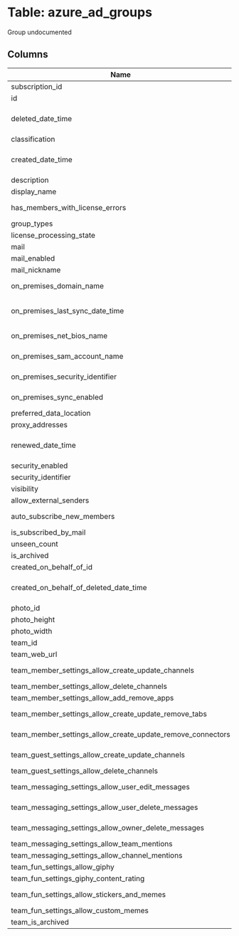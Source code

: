 
# Table: azure_ad_groups
Group undocumented
## Columns
| Name        | Type           | Description  |
| ------------- | ------------- | -----  |
|subscription_id|text|Azure subscription id|
|id|text|ID undocumented|
|deleted_date_time|timestamp without time zone|DeletedDateTime undocumented|
|classification|text|Classification undocumented|
|created_date_time|timestamp without time zone|CreatedDateTime undocumented|
|description|text|Description undocumented|
|display_name|text|DisplayName undocumented|
|has_members_with_license_errors|boolean|HasMembersWithLicenseErrors undocumented|
|group_types|text[]|GroupTypes undocumented|
|license_processing_state|text|State undocumented|
|mail|text|Mail undocumented|
|mail_enabled|boolean|MailEnabled undocumented|
|mail_nickname|text|MailNickname undocumented|
|on_premises_domain_name|text|OnPremisesDomainName undocumented|
|on_premises_last_sync_date_time|timestamp without time zone|OnPremisesLastSyncDateTime undocumented|
|on_premises_net_bios_name|text|OnPremisesNetBiosName undocumented|
|on_premises_sam_account_name|text|OnPremisesSamAccountName undocumented|
|on_premises_security_identifier|text|OnPremisesSecurityIdentifier undocumented|
|on_premises_sync_enabled|boolean|OnPremisesSyncEnabled undocumented|
|preferred_data_location|text|PreferredDataLocation undocumented|
|proxy_addresses|text[]|ProxyAddresses undocumented|
|renewed_date_time|timestamp without time zone|RenewedDateTime undocumented|
|security_enabled|boolean|SecurityEnabled undocumented|
|security_identifier|text|SecurityIdentifier undocumented|
|visibility|text|Visibility undocumented|
|allow_external_senders|boolean|AllowExternalSenders undocumented|
|auto_subscribe_new_members|boolean|AutoSubscribeNewMembers undocumented|
|is_subscribed_by_mail|boolean|IsSubscribedByMail undocumented|
|unseen_count|bigint|UnseenCount undocumented|
|is_archived|boolean|IsArchived undocumented|
|created_on_behalf_of_id|text|ID undocumented|
|created_on_behalf_of_deleted_date_time|timestamp without time zone|DeletedDateTime undocumented|
|photo_id|text|ID undocumented|
|photo_height|bigint|Height undocumented|
|photo_width|bigint|Width undocumented|
|team_id|text|ID undocumented|
|team_web_url|text|WebURL undocumented|
|team_member_settings_allow_create_update_channels|boolean|AllowCreateUpdateChannels undocumented|
|team_member_settings_allow_delete_channels|boolean|AllowDeleteChannels undocumented|
|team_member_settings_allow_add_remove_apps|boolean|AllowAddRemoveApps undocumented|
|team_member_settings_allow_create_update_remove_tabs|boolean|AllowCreateUpdateRemoveTabs undocumented|
|team_member_settings_allow_create_update_remove_connectors|boolean|AllowCreateUpdateRemoveConnectors undocumented|
|team_guest_settings_allow_create_update_channels|boolean|AllowCreateUpdateChannels undocumented|
|team_guest_settings_allow_delete_channels|boolean|AllowDeleteChannels undocumented|
|team_messaging_settings_allow_user_edit_messages|boolean|AllowUserEditMessages undocumented|
|team_messaging_settings_allow_user_delete_messages|boolean|AllowUserDeleteMessages undocumented|
|team_messaging_settings_allow_owner_delete_messages|boolean|AllowOwnerDeleteMessages undocumented|
|team_messaging_settings_allow_team_mentions|boolean|AllowTeamMentions undocumented|
|team_messaging_settings_allow_channel_mentions|boolean|AllowChannelMentions undocumented|
|team_fun_settings_allow_giphy|boolean|AllowGiphy undocumented|
|team_fun_settings_giphy_content_rating|text|GiphyContentRating undocumented|
|team_fun_settings_allow_stickers_and_memes|boolean|AllowStickersAndMemes undocumented|
|team_fun_settings_allow_custom_memes|boolean|AllowCustomMemes undocumented|
|team_is_archived|boolean|IsArchived undocumented|
